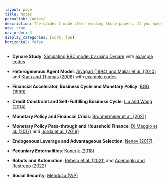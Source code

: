 ```yaml
---
layout: page
title: Notes
permalink: /notes/
description: The slides I made after reading those papers. If you have any questions or find any typos, please email me!
nav: true
nav_order: 3
display_categories: [work, fun]
horizontal: false
---
```

- **Dynare Study**: [Simulating RBC model by using Dynare](https://www.dropbox.com/scl/fi/kjjan3dqmbuzrpai3jkif/Dynare_tutorial.pdf?rlkey=om9svq98h74vp0z11wicescxo&dl=0) with [example codes](https://www.dropbox.com/scl/fo/22mmqve9rvvt3hmoe0l7g/AFp0wakYKnbQWXhJMN8roaM?rlkey=9f47o00pgdh3tbmtest5cb3zh&dl=0)

- **Heterogeneous Agent Model**: [Aiyagari (1994) and Maliar et al. (2010)](https://www.dropbox.com/scl/fi/aqhu0d5492l4sx4vmad97/Aiyagari-1994-K-S-2010.pdf?rlkey=xk8jpgra71brqeip3ho1cahhx&dl=0) and [Khan and Thomas (2008)](https://www.dropbox.com/scl/fi/uzm7k3vpxmolldaapov1t/Khan-and-Thomas-2008.pdf?rlkey=4kl6x56osn5cbo9xe4dpu54c3&dl=0) with [example codes](https://www.dropbox.com/scl/fo/xl1zvj17prse0ubhzgzyy/AHl_6aSLQWdOoRi3CPlG8XQ?rlkey=e127c9hg0ic3d5y56bfko1n2f&dl=0) 

- **Financial Accelerator, Business Cycle and Monetary Policy**: [BGG (1999)](https://www.dropbox.com/scl/fi/wh4nqwb4203fxrgy118wf/BGG.pdf?rlkey=tnkzu42qmzd06aeqwjcht0gve&dl=0)

- **Credit Constraint and Self-Fulfilling Business Cycle**: [Liu and Wang (2014)](https://www.dropbox.com/scl/fi/7wesm43xpek5602bozu0g/Liu-and-Wang-2014.pdf?rlkey=uxxgigry1w2d18w7iiknn32m1&dl=0)

- **Monetary Policy and Financial Crisis**: [Brunnermeier et al. (2021)](https://www.dropbox.com/scl/fi/yx6mb0yyku62xxs810odr/Brunnermeier-et-al.-2021.pdf?rlkey=3034wib26z2e2qo4x2i8d99gt&dl=0)

- **Monetary Policy Pass-through and Household Finance**: [Di Maggio et al. (2017)](https://www.dropbox.com/scl/fi/brcjlw6lg3mwfx434ic9s/Di-Maggio-et-al.-2017.pdf?rlkey=3b590zokp617n36r63rbyq9lb&dl=0) and [Jorda et al. (2019)](https://www.dropbox.com/scl/fi/wq5en69y40lkr01icpgp1/Jorda-et-al.-2019.pdf?rlkey=b8m66f1tj7ibexx36961oaf8f&dl=0)

- **Endogenous Leverage and Advantageous Selection**: [Nenov (2017)](https://www.dropbox.com/scl/fi/mjtr9h9odndris7mjw111/Nenov-2017.pdf?rlkey=fdpzatee5oio2xreymf1u5si1&dl=0)

- **Pecuniary Externalities**: [Konerik (2018)](https://www.dropbox.com/scl/fi/t8ybqsbs3cdl4nikh7q5c/Konerik-2018.pdf?rlkey=lzm82dl19t7qs4q6ioh588ar5&dl=0)

- **Robots and Automation**: [Rebelo et al. (2021)](https://www.dropbox.com/scl/fi/cp16j52oplu7ru618kj2u/Rebelo-et-al-2021.pdf?rlkey=x0hcud8utbptqmzaz3sdxv3ac&dl=0) and [Acemoglu and Restrepo (2022)](https://www.dropbox.com/scl/fi/tey0wdeasc0dvr2ty58wm/Acemoglu-and-Restrepo-2022.pdf?rlkey=5t2qoq33safsg3iab7c1394a9&dl=0)

- **Social Security**: [Mendoza (WP)](https://www.dropbox.com/scl/fi/kihq1xwfw75t5hkr27vtr/Mendoza.pdf?rlkey=hwoyp0iig5poh883ecnq9njrx&dl=0)
